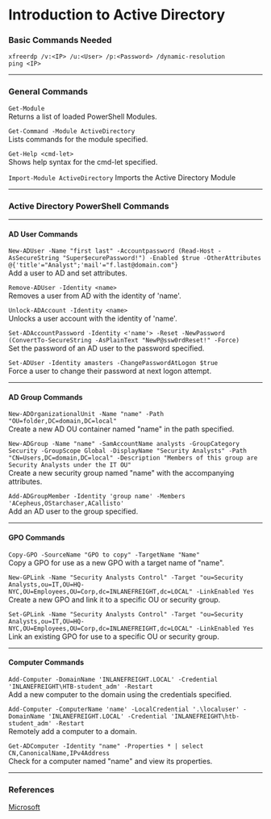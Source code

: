 # Introduction to Active Directory

### Basic Commands Needed

`xfreerdp /v:<IP> /u:<User> /p:<Password> /dynamic-resolution`\
`ping <IP>`

***

### General Commands

`Get-Module`\
Returns a list of loaded PowerShell Modules.

`Get-Command -Module ActiveDirectory`\
Lists commands for the module specified.

`Get-Help <cmd-let>`\
Shows help syntax for the cmd-let specified.

`Import-Module ActiveDirectory` Imports the Active Directory Module

***

### Active Directory PowerShell Commands

***

#### AD User Commands

`New-ADUser -Name "first last" -Accountpassword (Read-Host -AsSecureString "Super$ecurePassword!") -Enabled $true -OtherAttributes @{'title'="Analyst";'mail'="f.last@domain.com"}`\
Add a user to AD and set attributes.

`Remove-ADUser -Identity <name>`\
Removes a user from AD with the identity of 'name'.

`Unlock-ADAccount -Identity <name>`\
Unlocks a user account with the identity of 'name'.

`Set-ADAccountPassword -Identity <'name'> -Reset -NewPassword (ConvertTo-SecureString -AsPlainText "NewP@ssw0rdReset!" -Force)`\
Set the password of an AD user to the password specified.

`Set-ADUser -Identity amasters -ChangePasswordAtLogon $true`\
Force a user to change their password at next logon attempt.

***

#### AD Group Commands

`New-ADOrganizationalUnit -Name "name" -Path "OU=folder,DC=domain,DC=local"`\
Create a new AD OU container named "name" in the path specified.

`New-ADGroup -Name "name" -SamAccountName analysts -GroupCategory Security -GroupScope Global -DisplayName "Security Analysts" -Path "CN=Users,DC=domain,DC=local" -Description "Members of this group are Security Analysts under the IT OU"`\
Create a new security group named "name" with the accompanying attributes.

`Add-ADGroupMember -Identity 'group name' -Members 'ACepheus,OStarchaser,ACallisto'`\
Add an AD user to the group specified.

***

#### GPO Commands

`Copy-GPO -SourceName "GPO to copy" -TargetName "Name"`\
Copy a GPO for use as a new GPO with a target name of "name".

`New-GPLink -Name "Security Analysts Control" -Target "ou=Security Analysts,ou=IT,OU=HQ-NYC,OU=Employees,OU=Corp,dc=INLANEFREIGHT,dc=LOCAL" -LinkEnabled Yes`\
Create a new GPO and link it to a specific OU or security group.

`Set-GPLink -Name "Security Analysts Control" -Target "ou=Security Analysts,ou=IT,OU=HQ-NYC,OU=Employees,OU=Corp,dc=INLANEFREIGHT,dc=LOCAL" -LinkEnabled Yes`\
Link an existing GPO for use to a specific OU or security group.

***

#### Computer Commands

`Add-Computer -DomainName 'INLANEFREIGHT.LOCAL' -Credential 'INLANEFREIGHT\HTB-student_adm' -Restart`\
Add a new computer to the domain using the credentials specified.

`Add-Computer -ComputerName 'name' -LocalCredential '.\localuser' -DomainName 'INLANEFREIGHT.LOCAL' -Credential 'INLANEFREIGHT\htb-student_adm' -Restart`\
Remotely add a computer to a domain.

`Get-ADComputer -Identity "name" -Properties * | select CN,CanonicalName,IPv4Address`\
Check for a computer named "name" and view its properties.

***

### References

[Microsoft](https://docs.microsoft.com/en-us/windows-server/identity/ad-ds/get-started/virtual-dc/active-directory-domain-services-overview)
